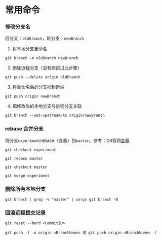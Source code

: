 # 常用命令

### 修改分支名

旧分支：`oldBranch`，新分支：`newBranch`

1. 将本地分支重命名
  ```git
  git branch -m oldBranch newBranch
  ```
2. 删除远程分支（没有则跳过此步骤）
  ```git
  git push --delete origin oldBranch
  ```
3. 将重命名后的分支推到远端
  ```git
  git push origin newBranch
  ```
4. 把修改后的本地分支与远程分支关联
  ```git
  git branch --set-upstream-to origin/newBranch
  ```

### rebase 合并分支

将分支`experiment`rebase（变基）到`master`。参考：Git官网[变基](https://git-scm.com/book/zh/v2/Git-%E5%88%86%E6%94%AF-%E5%8F%98%E5%9F%BA)

```git
git checkout experiment

git rebase master

git checkout master

git merge experiment
```

### 删除所有本地分支

```git
git branch | grep -v "master" | xargs git branch -D
```

### 回滚远程提交记录

```git
git reset --hard <CommitID>

git push -f -u origin <BranchName> 或 git push origin <BranchName> -f
```
